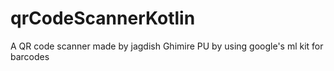 # qrCodeScannerKotlin
A QR code scanner made by jagdish Ghimire PU  by using google's ml kit for barcodes
